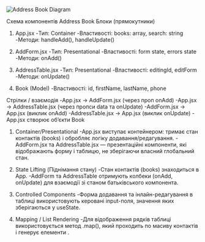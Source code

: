 ![Address Book Diagram](assets/diagrame.png)

Схема компонентів Address Book
Блоки (прямокутники)

1. App.jsx
 -Тип: Container
 -Властивості: books: array, search: string
 -Методи: handleAdd(), handleUpdate()

2. AddForm.jsx
 -Тип: Presentational
 -Властивості: form state, errors state
 -Методи: onAdd()

3. AddressTable.jsx
 -Тип: Presentational
 -Властивості: editingId, editForm
 -Методи: onUpdate()

4. Book (Model)
 -Властивості: id, firstName, lastName, phone

Стрілки / взаємодія
 -App.jsx → AddForm.jsx (через проп onAdd)
 -App.jsx → AddressTable.jsx (через пропси data та onUpdate)
 -AddForm.jsx → App.jsx (виклик onAdd)
 -AddressTable.jsx → App.jsx (виклик onUpdate)
 -App.jsx створює об’єкти Book



1. Container/Presentational
 -App.jsx виступає контейнером: тримає стан контактів (books) і обробляє логіку додавання/редагування.
 -AddForm.jsx та AddressTable.jsx — презентаційні компоненти, які відображають форму і таблицю, не зберігаючи власний глобальний стан.

2. State Lifting (Піднімання стану)
 -Стан контактів (books) знаходиться в App.
 -AddForm та AddressTable отримують колбеки (onAdd, onUpdate) для взаємодії зі станом батьківського компонента.

3. Controlled Components
 -Форма додавання та інлайн-редагування в таблиці використовують керовані input-поля, значення яких зберігаються у useState.

4. Mapping / List Rendering
 -Для відображення рядків таблиці використовується метод .map(), який проходить по масиву контактів і генерує елементи <tr>.